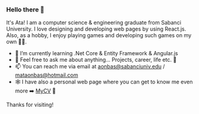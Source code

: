 ### Hello there 👋

It's Ata! I am a computer science & engineering graduate from Sabanci University. I love designing and developing web pages by using React.js. 
Also, as a hobby, I enjoy playing games and developing such games on my own 🙂👾.

- 🌱 I’m currently learning .Net Core & Entity Framework & Angular.js
- 💬 Feel free to ask me about anything... Projects, career, life etc. 🤗
- 📫 You can reach me via email at aonbas@sabanciuniv.edu / mataonbas@hotmail.com
- 🕸️ I have also a personal web page where you can get to know me even more ➡️ [MyCV](https://main.d1worzknxnym6p.amplifyapp.com/) 🤙

Thanks for visiting!

<!--
**mustafaataonbas/mustafaataonbas** is a ✨ _special_ ✨ repository because its `README.md` (this file) appears on your GitHub profile.

Here are some ideas to get you started:

- 🔭 I’m currently working on ...
- 🌱 I’m currently learning ...
- 👯 I’m looking to collaborate on ...
- 🤔 I’m looking for help with ...
- 💬 Ask me about ...
- 📫 How to reach me: ...
- 😄 Pronouns: ...
- ⚡ Fun fact: ...
-->
